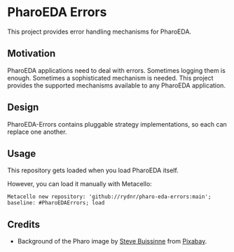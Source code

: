 # PharoEDA Errors

This project provides error handling mechanisms for PharoEDA.

## Motivation

PharoEDA applications need to deal with errors. Sometimes logging them is enough. Sometimes a sophisticated mechanism is needed.
This project provides the supported mechanisms available to any PharoEDA application.

## Design

PharoEDA-Errors contains pluggable strategy implementations, so each can replace one another.

## Usage

This repository gets loaded when you load PharoEDA itself.

However, you can load it manually with Metacello:

```smalltalk
Metacello new repository: 'github://rydnr/pharo-eda-errors:main'; baseline: #PharoEDAErrors; load
```

## Credits

- Background of the Pharo image by <a href="https://pixabay.com/users/stevepb-282134/?utm_source=link-attribution&amp;utm_medium=referral&amp;utm_campaign=image&amp;utm_content=876597">Steve Buissinne</a> from <a href="https://pixabay.com/?utm_source=link-attribution&amp;utm_medium=referral&amp;utm_campaign=image&amp;utm_content=876597">Pixabay</a>.
